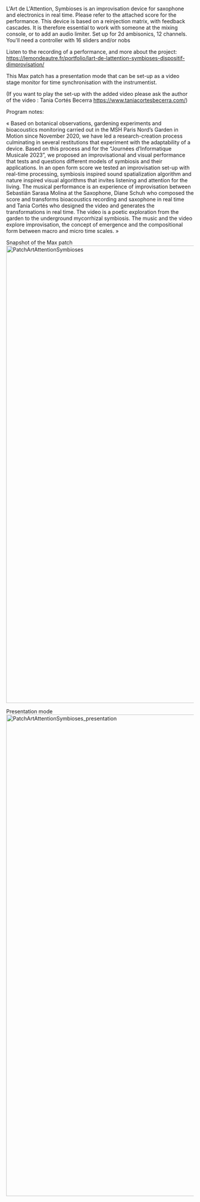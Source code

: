 L'Art de L'Attention, Symbioses is an improvisation device for saxophone and electronics in real time. 
Please refer to the attached score for the performance. 
This device is based on a reinjection matrix, with feedback cascades. 
It is therefore essential to work with someone at the mixing console, 
or to add an audio limiter. Set up for 2d ambisonics, 12 channels.
You'll need a controller with 16 sliders and/or nobs

Listen to the recording of a performance, and more about the project: https://lemondeautre.fr/portfolio/lart-de-lattention-symbioses-dispositif-dimprovisation/

This Max patch has a presentation mode that can be set-up as a video stage monitor for time synchronisation with the instrumentist.

(If you want to play the set-up with the added video please ask the author of the video : Tania Cortés Becerra https://www.taniacortesbecerra.com/)

Program notes:

« Based on botanical observations, gardening experiments and bioacoustics monitoring carried out in the MSH Paris Nord’s Garden in Motion since November 2020, 
we have led a research-creation process culminating in several restitutions that experiment with the adaptability of a device. 
Based on this process and for the “Journées d’Informatique Musicale 2023”, we proposed an improvisational and visual performance that tests and questions 
different models of symbiosis and their applications. In an open form score we tested an improvisation set-up with real-time processing, 
symbiosis inspired sound spatialization algorithm and nature inspired visual algorithms that invites listening and attention for the living. 
The musical performance is an experience of improvisation between Sebastián Sarasa Molina at the Saxophone, Diane Schuh who composed the score and transforms 
bioacoustics recording and saxophone in real time and Tania Cortés who designed the video and generates the transformations in real time. 
The video is a poetic exploration from the garden to the underground mycorrhizal symbiosis.
The music and the video explore improvisation, the concept of emergence and the compositional form between macro and micro time scales. »

Snapshot of the Max patch
<img width="1228" alt="PatchArtAttentionSymbioses" src="https://github.com/user-attachments/assets/ef80ce0b-4d39-4a69-9ffb-35a6e6d7210c">

Presentation mode
<img width="1293" alt="PatchArtAttentionSymbioses_presentation" src="https://github.com/user-attachments/assets/45cf893a-615e-4ae7-9de0-e7225219fe53">
